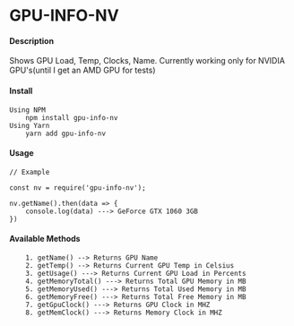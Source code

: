 # GPU-INFO-NV
#### Description
Shows GPU Load, Temp, Clocks, Name.
Currently working only for NVIDIA GPU's(until I get an AMD GPU for tests)

#### Install
``` 
Using NPM
	npm install gpu-info-nv
Using Yarn
	yarn add gpu-info-nv
```
#### Usage
``` 
// Example 

const nv = require('gpu-info-nv');

nv.getName().then(data => {
	console.log(data) ---> GeForce GTX 1060 3GB
})
```

#### Available Methods
``` 
	1. getName() --> Returns GPU Name
	2. getTemp() --> Returns Current GPU Temp in Celsius
	3. getUsage() ---> Returns Current GPU Load in Percents
	4. getMemoryTotal() ---> Returns Total GPU Memory in MB
	5. getMemoryUsed() ---> Returns Total Used Memory in MB
	6. getMemoryFree() ---> Returns Total Free Memory in MB
	7. getGpuClock() ---> Returns GPU Clock in MHZ
	8. getMemClock() ---> Returns Memory Clock in MHZ
  
```